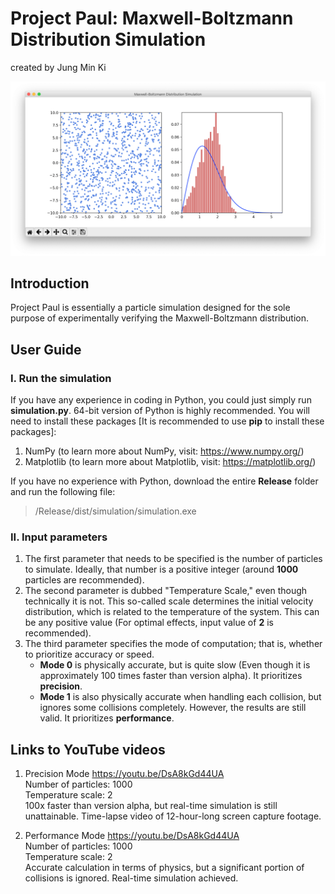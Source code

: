 # Project Paul: Maxwell-Boltzmann Distribution Simulation

created by Jung Min Ki

![GUI screenshot](https://github.com/davedjung/Project-Paul/blob/master/Misc/GUI.png)

## Introduction

Project Paul is essentially a particle simulation designed for the sole purpose of experimentally verifying the Maxwell-Boltzmann distribution.<br />

## User Guide

### I. Run the simulation

If you have any experience in coding in Python, you could just simply run **simulation.py**. 64-bit version of Python is highly recommended. You will need to install these packages [It is recommended to use **pip** to install these packages]:
1. NumPy (to learn more about NumPy, visit: https://www.numpy.org/)
2. Matplotlib (to learn more about Matplotlib, visit: https://matplotlib.org/)

If you have no experience with Python, download the entire **Release** folder and run the following file:
> /Release/dist/simulation/simulation.exe

### II. Input parameters
1. The first parameter that needs to be specified is the number of particles to simulate. Ideally, that number is a positive integer (around **1000** particles are recommended).
2. The second parameter is dubbed "Temperature Scale," even though technically it is not. This so-called scale determines the initial velocity distribution, which is related to the temperature of the system. This can be any positive value (For optimal effects, input value of **2** is recommended).
3. The third parameter specifies the mode of computation; that is, whether to prioritize accuracy or speed.
   - **Mode 0** is physically accurate, but is quite slow (Even though it is approximately 100 times faster than version alpha). It prioritizes **precision**.
   - **Mode 1** is also physically accurate when handling each collision, but ignores some collisions completely. However, the results are still valid. It prioritizes **performance**.

## Links to YouTube videos

1. Precision Mode https://youtu.be/DsA8kGd44UA<br />
Number of particles: 1000<br />
Temperature scale: 2<br />
100x faster than version alpha, but real-time simulation is still unattainable. Time-lapse video of 12-hour-long screen capture footage.

2. Performance Mode https://youtu.be/DsA8kGd44UA<br />
Number of particles: 1000<br />
Temperature scale: 2<br />
Accurate calculation in terms of physics, but a significant portion of collisions is ignored. Real-time simulation achieved.
